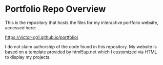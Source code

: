 # Portfolio Repo Overview

This is the repository that hosts the files for my interactive portfolio website, accessed here: 

https://victor-cg1.github.io/portfolio/

I do not claim authorship of the code found in this repository. My website is based on a template provided by html5up.net which I customized via HTML to display my projects.
